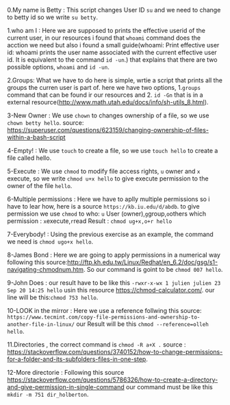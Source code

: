 0.My name is Betty : This script changes User ID `su` and we need to change to betty id so we write  `su betty`. 

1.who am I : Here we are supposed to prints the effective userid of the current user, in our resources i found that 
`whoami` command does the acction we need but also i found a small guide(whoami: Print effective user id:
whoami prints the user name associated with the current effective user id. It is equivalent to the command `id -un`.)
that explains that there are two possible options, `whoami` and `id -un`.

2.Groups: What we have to do here is simple, wrtie a script that prints all the groups the curren user is part of.
here we have two options, 1.`groups` command that can be found ir our resources and 2. `id -Gn` that is in a external 
resource(http://www.math.utah.edu/docs/info/sh-utils_8.html). 

3-New Owner : We use `chown` to changes ownership of a file, so we use `chown betty hello`. source:
 https://superuser.com/questions/623159/changing-ownership-of-files-within-a-bash-script

4-Empty! : We use `touch` to create a file, so we use `touch hello` to create a file called hello.

5-Execute : We use `chmod` to modify file access rights, `u` owner and `x` execute, so we write `chmod u+x hello` to 
give execute permission to the owner of the file `hello`.

6-Multiple permissions : Here we have to aplly multiple permissions so i have to lear how, here is a source 
`https://kb.iu.edu/d/abdb`. 
to give permission we use `chmod`
to who: `u` User (owner),`g`group,`o`others
which permission : `x`execute,`r`read
Result : `chmod ug+x,o+r hello`  

7-Everybody! : Using the previous exercise as an example, the command we need is `chmod ugo+x hello`.

8-James Bond : Here we are going to apply permissions in a numerical way following this source:http://ftp.kh.edu.tw/Linux/Redhat/en_6.2/doc/gsg/s1-navigating-chmodnum.htm.
So our command is goint to be `chmod 007 hello`.

9-John Does : our result have to be like this `-rwxr-x-wx 1 julien julien 23 Sep 20 14:25 hello`
usin this resource https://chmod-calculator.com/. our line will be this:`chmod 753 hello`.

10-LOOK in the mirror : Here we use a reference follwing this source:
`https://www.tecmint.com/copy-file-permissions-and-ownership-to-another-file-in-linux/`
our Result will be this `chmod --reference=olleh hello`. 

11.Directories , the correct command is `chmod -R a+X .` source : https://stackoverflow.com/questions/3740152/how-to-change-permissions-for-a-folder-and-its-subfolders-files-in-one-step.

12-More directorie : Following this source https://stackoverflow.com/questions/5786326/how-to-create-a-directory-and-give-permission-in-single-command
our command must be like this `mkdir -m 751 dir_holberton`.
